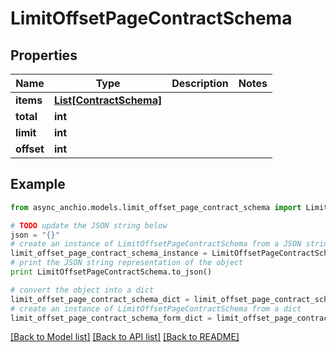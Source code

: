 # LimitOffsetPageContractSchema


## Properties

Name | Type | Description | Notes
------------ | ------------- | ------------- | -------------
**items** | [**List[ContractSchema]**](ContractSchema.md) |  | 
**total** | **int** |  | 
**limit** | **int** |  | 
**offset** | **int** |  | 

## Example

```python
from async_anchio.models.limit_offset_page_contract_schema import LimitOffsetPageContractSchema

# TODO update the JSON string below
json = "{}"
# create an instance of LimitOffsetPageContractSchema from a JSON string
limit_offset_page_contract_schema_instance = LimitOffsetPageContractSchema.from_json(json)
# print the JSON string representation of the object
print LimitOffsetPageContractSchema.to_json()

# convert the object into a dict
limit_offset_page_contract_schema_dict = limit_offset_page_contract_schema_instance.to_dict()
# create an instance of LimitOffsetPageContractSchema from a dict
limit_offset_page_contract_schema_form_dict = limit_offset_page_contract_schema.from_dict(limit_offset_page_contract_schema_dict)
```
[[Back to Model list]](../README.md#documentation-for-models) [[Back to API list]](../README.md#documentation-for-api-endpoints) [[Back to README]](../README.md)


